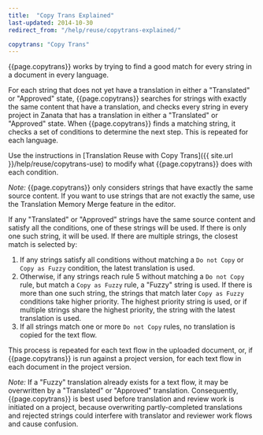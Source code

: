 ```yaml
---
title:  "Copy Trans Explained"
last-updated: 2014-10-30
redirect_from: "/help/reuse/copytrans-explained/"

copytrans: "Copy Trans"
---
```


{{page.copytrans}} works by trying to find a good match for every string in a document in every language.

For each string that does not yet have a translation in either a "Translated" or "Approved" state, {{page.copytrans}} searches for strings with exactly the same content that have a translation, and checks every string in every project in Zanata that has a translation in either a "Translated" or "Approved" state. When {{page.copytrans}} finds a matching string,  it checks a set of conditions to determine the next step. This is repeated for each language.

Use the instructions in [Translation Reuse with Copy Trans]({{ site.url }}/help/reuse/copytrans-use) to modify what {{page.copytrans}} does with each condition.

*Note:* {{page.copytrans}} only considers strings that have exactly the same source content. If you want to use strings that are not exactly the same, use the Translation Memory Merge feature in the editor.

If any "Translated" or "Approved" strings have the same source content and satisfy all the conditions, one of these strings will be used. If there is only one such string, it will be used. If there are multiple strings, the closest match is selected by:

 1. If any strings satisfy all conditions without matching a `Do not Copy` or `Copy as Fuzzy` condition, the latest translation is used.
 1. Otherwise, if any strings reach rule 5 without matching a `Do not Copy` rule, but match a `Copy as Fuzzy` rule, a "Fuzzy" string is used. If there is more than one such string, the strings that match later `Copy as Fuzzy` conditions take higher priority. The highest priority string is used, or if multiple strings share the highest priority, the string with the latest translation is used.
 1. If all strings match one or more `Do not Copy` rules, no translation is copied for the text flow.

This process is repeated for each text flow in the uploaded document, or, if {{page.copytrans}} is run against a project version, for each text flow in each document in the project version.

*Note:* If a "Fuzzy" translation already exists for a text flow, it may be overwritten by a "Translated" or "Approved" translation. Consequently, {{page.copytrans}} is best used before translation and review work is initiated on a project, because overwriting partly-completed translations and rejected strings could interfere with translator and reviewer work flows and cause confusion.
